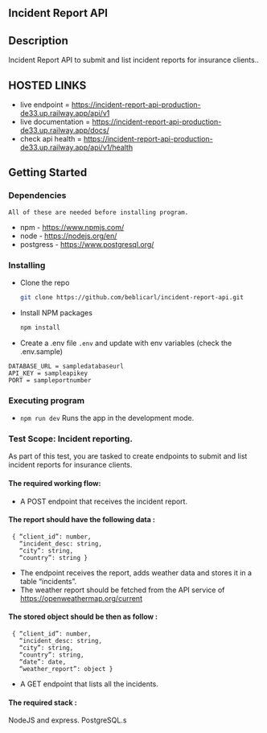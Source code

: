 ## Incident Report API

## Description

Incident Report API to submit and list incident reports for insurance clients..


## HOSTED LINKS
- live endpoint = https://incident-report-api-production-de33.up.railway.app/api/v1
- live documentation = https://incident-report-api-production-de33.up.railway.app/docs/
- check api health = https://incident-report-api-production-de33.up.railway.app/api/v1/health

## Getting Started

### Dependencies

    All of these are needed before installing program.

-   npm  - https://www.npmjs.com/
-   node - https://nodejs.org/en/
-   postgress - https://www.postgresql.org/

### Installing

-  Clone the repo
    ```sh
    git clone https://github.com/beblicarl/incident-report-api.git
    ```
-  Install NPM packages
    ```sh
    npm install
    ```
-  Create a .env file `.env` and update with env variables (check the .env.sample)

```
DATABASE_URL = sampledatabaseurl
API_KEY = sampleapikey
PORT = sampleportnumber
```

### Executing program

- `npm run dev`
   Runs the app in the development mode.



### Test Scope: Incident reporting.

As part of this test, you are tasked to create endpoints to submit and list incident reports for insurance clients.

#### The required working flow:
- A POST endpoint that receives the incident report.

#### The report should have the following data :
```
 { “client_id”: number, 
   “incident_desc: string,
   “city”: string, 
   “country”: string }
```
- The endpoint receives the report, adds weather data and stores it in a table “incidents”.
- The weather report should be fetched from the API service of https://openweathermap.org/current

#### The stored object should be then as follow :
```
 { “client_id”: number, 
   “incident_desc: string, 
   “city”: string, 
   “country”: string, 
   “date”: date, 
   “weather_report”: object }
```
- A GET endpoint that lists all the incidents.

#### The required stack :
NodeJS and express.
PostgreSQL.s